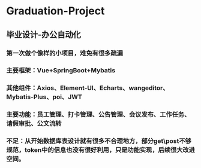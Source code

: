 # Graduation-Project
## 毕业设计-办公自动化
### 第一次做个像样的小项目，难免有很多疏漏
### 主要框架：Vue+SpringBoot+Mybatis
### 其他组件：Axios、Element-UI、Echarts、wangeditor、Mybatis-Plus、poi、JWT
### 主要功能：员工管理、打卡管理、公告管理、会议发布、工作任务、请假审批、公文流转
### 不足：从开始数据库表设计就有很多不合理地方，部分get\post不够规范，token中的信息也没有很好利用，只是功能实现，后续很大改进空间。
